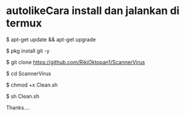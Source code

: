 # autolikeCara install dan jalankan di termux

$ apt-get update && apt-get upgrade

$ pkg install git -y

$ git clone https://github.com/RikiOktopan1/ScannerVirus

$ cd ScannerVirus

$ chmod +x Clean.sh

$ sh Clean.sh

Thanks....
